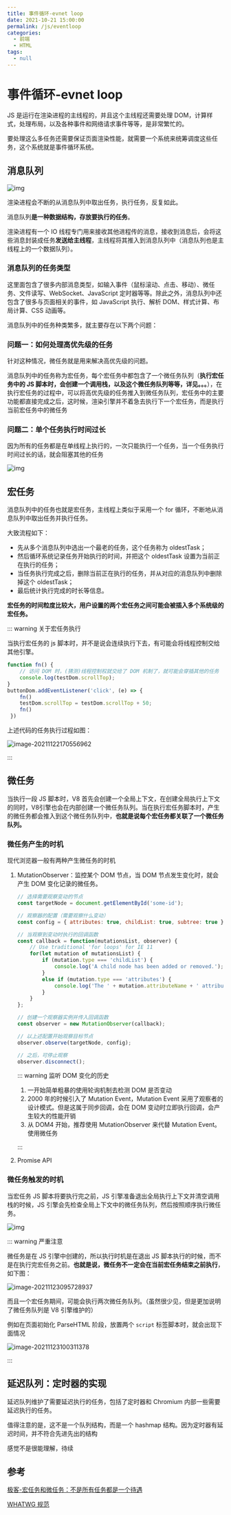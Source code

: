 ```yaml
---
title: 事件循环-evnet loop
date: 2021-10-21 15:00:00
permalink: /js/eventloop
categories: 
  - 前端
  - HTML
tags: 
  - null
---
```


# 事件循环-evnet loop

JS 是运行在渲染进程的主线程的，并且这个主线程还需要处理 DOM，计算样式，处理布局，以及各种事件和网络请求事件等等，是非常繁忙的。

要处理这么多任务还需要保证页面渲染性能，就需要一个系统来统筹调度这些任务，这个系统就是事件循环系统。

## 消息队列

![img](/img/33.png)

渲染进程会不断的从消息队列中取出任务，执行任务，反复如此。

消息队列**是一种数据结构，存放要执行的任务**。

渲染进程有一个 IO 线程专门用来接收其他进程传的消息，接收到消息后，会将这些消息封装成任务**发送给主线程**，主线程将其推入到消息队列中（消息队列也是主线程上的一个数据队列）。

### 消息队列的任务类型

这里面包含了很多内部消息类型，如输入事件（鼠标滚动、点击、移动）、微任务、文件读写、WebSocket、JavaScript 定时器等等。除此之外，消息队列中还包含了很多与页面相关的事件，如 JavaScript 执行、解析 DOM、样式计算、布局计算、CSS 动画等。

消息队列中的任务种类繁多，就主要存在以下两个问题：

### 问题一：如何处理高优先级的任务

针对这种情况，微任务就是用来解决高优先级的问题。

消息队列中的任务称为宏任务，每个宏任务中都包含了一个微任务队列（**执行宏任务中的 JS 脚本时，会创建一个调用栈，以及这个微任务队列等等，详见。。。**），在执行宏任务的过程中，可以将高优先级的任务推入到微任务队列，宏任务中的主要功能都直接完成之后，这时候，渲染引擎并不着急去执行下一个宏任务，而是执行当前宏任务中的微任务

### 问题二：单个任务执行时间过长

因为所有的任务都是在单线程上执行的，一次只能执行一个任务，当一个任务执行时间过长的话，就会阻塞其他的任务

![img](/img/34.png)

## 宏任务

消息队列中的任务也就是宏任务，主线程上类似于采用一个 for 循环，不断地从消息队列中取出任务并执行任务。

大致流程如下：

* 先从多个消息队列中选出一个最老的任务，这个任务称为 oldestTask；
* 然后循环系统记录任务开始执行的时间，并把这个 oldestTask 设置为当前正在执行的任务；
* 当任务执行完成之后，删除当前正在执行的任务，并从对应的消息队列中删除掉这个 oldestTask；
* 最后统计执行完成的时长等信息。

**宏任务的时间粒度比较大，用户设置的两个宏任务之间可能会被插入多个系统级的宏任务。**

::: warning 关于宏任务执行

当执行宏任务的 js 脚本时，并不是说会连续执行下去，有可能会将线程控制交给其他引擎。

```js
function fn() {
	// 访问 DOM 时，(猜测)线程控制权就交给了 DOM 机制了，就可能会穿插其他的任务
    console.log(testDom.scrollTop);
}
buttonDom.addEventListener('click', (e) => {
    fn()
    testDom.scrollTop = testDom.scrollTop + 50;
    fn()
 })
```

上述代码的任务执行过程如图：

![image-20211122170556962](/img/35.png)

:::

## 微任务

当执行一段 JS 脚本时，V8 首先会创建一个全局上下文，在创建全局执行上下文的同时，V8引擎也会在内部创建一个微任务队列。当在执行宏任务脚本时，产生的微任务都会推入到这个微任务队列中，**也就是说每个宏任务都关联了一个微任务队列。**

### 微任务产生的时机

现代浏览器一般有两种产生微任务的时机

1. MutationObserver：监控某个 DOM 节点，当 DOM 节点发生变化时，就会产生 DOM 变化记录的微任务。

   ```js
   // 选择需要观察变动的节点
   const targetNode = document.getElementById('some-id');
   
   // 观察器的配置（需要观察什么变动）
   const config = { attributes: true, childList: true, subtree: true };
   
   // 当观察到变动时执行的回调函数
   const callback = function(mutationsList, observer) {
       // Use traditional 'for loops' for IE 11
       for(let mutation of mutationsList) {
           if (mutation.type === 'childList') {
               console.log('A child node has been added or removed.');
           }
           else if (mutation.type === 'attributes') {
               console.log('The ' + mutation.attributeName + ' attribute was modified.');
           }
       }
   };
   
   // 创建一个观察器实例并传入回调函数
   const observer = new MutationObserver(callback);
   
   // 以上述配置开始观察目标节点
   observer.observe(targetNode, config);
   
   // 之后，可停止观察
   observer.disconnect();
   ```

   ::: warning 监听 DOM 变化的历史

   1. 一开始简单粗暴的使用轮询机制去检测 DOM 是否变动
   2. 2000 年的时候引入了 Mutation Event，Mutation Event 采用了观察者的设计模式。但是这属于同步回调，会在 DOM 变动时立即执行回调，会产生较大的性能开销
   3. 从 DOM4 开始，推荐使用 MutationObserver 来代替 Mutation Event。使用微任务

   :::

2. Promise API

### 微任务触发的时机

当宏任务 JS 脚本将要执行完之前，JS 引擎准备退出全局执行上下文并清空调用栈的时候，JS 引擎会先检查全局上下文中的微任务队列，然后按照顺序执行微任务。

![img](/img/36.png)

::: warning 严重注意

微任务是在 JS 引擎中创建的，所以执行时机是在退出 JS 脚本执行的时候，而不是在执行完宏任务之前。**也就是说，微任务不一定会在当前宏任务结束之前执行**，如下图：

![image-20211123095728937](/img/37.png)

而且一个宏任务期间，可能会执行两次微任务队列。（虽然很少见，但是更加说明了微任务队列是 V8 引擎维护的）

例如在页面初始化 ParseHTML 阶段，放置两个 `script` 标签脚本时，就会出现下面情况

![image-20211123100311378](/img/38.png)

:::

## 延迟队列：定时器的实现

延迟队列维护了需要延迟执行的任务，包括了定时器和 Chromium 内部一些需要延迟执行的任务。

值得注意的是，这不是一个队列结构，而是一个 hashmap 结构。因为定时器有延迟时间，并不符合先进先出的结构

感觉不是很能理解，待续



## 参考

[极客-宏任务和微任务：不是所有任务都是一个待遇](https://time.geekbang.org/column/article/135624)

[WHATWG 规范](https://whatwg-cn.github.io/html/#%E4%BA%8B%E4%BB%B6%E5%BE%AA%E7%8E%AF)

